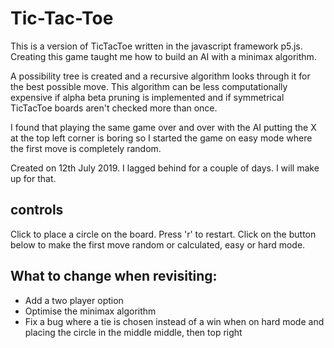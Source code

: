 # Tic-Tac-Toe
This is a version of TicTacToe written in the javascript framework p5.js. Creating this game taught me how to build an AI with a minimax algorithm.

A possibility tree is created and a recursive algorithm looks through it for the best possible move. This algorithm can be less computationally expensive if alpha beta pruning is implemented and if symmetrical TicTacToe boards aren't checked more than once. 

I found that playing the same game over and over with the AI putting the X at the top left corner is boring so I started the game on easy mode where the first move
is completely random.

Created on 12th July 2019. I lagged behind for a couple of days. I will make up for that.
## controls
Click to place a circle on the board. Press 'r' to restart. Click on the button below to make the first move random or calculated, easy or hard mode.

## What to change when revisiting:
- Add a two player option
- Optimise the minimax algorithm
- Fix a bug where a tie is chosen instead of a win when on hard mode and placing the circle in the middle middle, then top right
